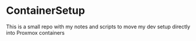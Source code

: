 # ContainerSetup
This is a small repo with my notes and scripts to move my dev setup directly into Proxmox containers
